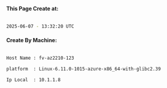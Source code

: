 
   
#### This Page Create at:

```bash

2025-06-07 - 13:32:20 UTC

```

#### Create By Machine:

```bash

Host Name : fv-az2210-123

platform  : Linux-6.11.0-1015-azure-x86_64-with-glibc2.39

Ip Local  : 10.1.1.8

```


